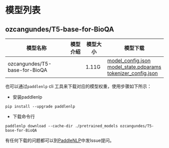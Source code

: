 #  模型列表

## ozcangundes/T5-base-for-BioQA

| 模型名称 | 模型介绍 | 模型大小  | 模型下载 |
| --- | --- | --- | --- |
|ozcangundes/T5-base-for-BioQA|  | 1.11G | [model_config.json](https://bj.bcebos.com/paddlenlp/models/community/ozcangundes/T5-base-for-BioQA/model_config.json)<br>[model_state.pdparams](https://bj.bcebos.com/paddlenlp/models/community/ozcangundes/T5-base-for-BioQA/model_state.pdparams)<br>[tokenizer_config.json](https://bj.bcebos.com/paddlenlp/models/community/ozcangundes/T5-base-for-BioQA/tokenizer_config.json) |

也可以通过`paddlenlp` cli 工具来下载对应的模型权重，使用步骤如下所示：

* 安装paddlenlp

```shell
pip install --upgrade paddlenlp
```

* 下载命令行

```shell
paddlenlp download --cache-dir ./pretrained_models ozcangundes/T5-base-for-BioQA
```

有任何下载的问题都可以到[PaddleNLP](https://github.com/PaddlePaddle/PaddleNLP)中发Issue提问。
